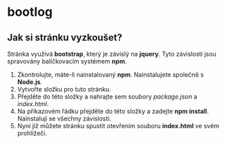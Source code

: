 # bootlog

## Jak si stránku vyzkoušet?

Stránka využívá **bootstrap**, který je závislý na **jquery**. Tyto závislosti jsou spravovány balíčkovacím systémem **npm**.

1. Zkontrolujte, máte-li nainstalovaný **npm**. Nainstalujete společně s **Node.js**.
2. Vytvořte složku pro tuto stránku.
3. Přejděte do této složky a nahrajte sem soubory *package.json* a *index.html*.
4. Na příkazovém řádku přejděte do této složky a zadejte **npm install**. Nainstalují se všechny závislosti.
5. Nyní již můžete stránku spustit otevřením souboru **index.html** ve svém prohlížeči.